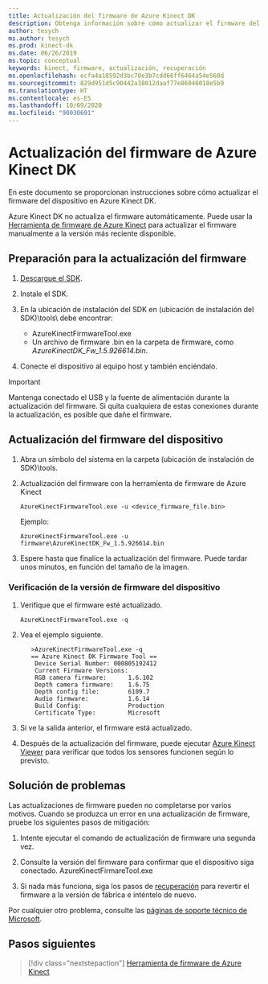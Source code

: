```yaml
---
title: Actualización del firmware de Azure Kinect DK
description: Obtenga información sobre cómo actualizar el firmware del dispositivo Azure Kinect DK mediante la herramienta de firmware de Azure Kinect.
author: tesych
ms.author: tesych
ms.prod: kinect-dk
ms.date: 06/26/2019
ms.topic: conceptual
keywords: kinect, firmware, actualización, recuperación
ms.openlocfilehash: ecfa4a18592d3bc70e3b7cdd66ff6464a54e560d
ms.sourcegitcommit: 829d951d5c90442a38012daaf77e86046018e5b9
ms.translationtype: HT
ms.contentlocale: es-ES
ms.lasthandoff: 10/09/2020
ms.locfileid: "90030691"
---
```

# <a name="update-azure-kinect-dk-firmware"></a>Actualización del firmware de Azure Kinect DK

En este documento se proporcionan instrucciones sobre cómo actualizar el firmware del dispositivo en Azure Kinect DK.

Azure Kinect DK no actualiza el firmware automáticamente. Puede usar la [Herramienta de firmware de Azure Kinect](azure-kinect-firmware-tool.md) para actualizar el firmware manualmente a la versión más reciente disponible.

## <a name="prepare-for-firmware-update"></a>Preparación para la actualización del firmware

1. [Descargue el SDK](sensor-sdk-download.md).
2. Instale el SDK.
3. En la ubicación de instalación del SDK en (ubicación de instalación del SDK)\tools\ debe encontrar:

    - AzureKinectFirmwareTool.exe
    - Un archivo de firmware .bin en la carpeta de firmware, como *AzureKinectDK_Fw_1.5.926614.bin*.

4. Conecte el dispositivo al equipo host y también enciéndalo.

> [!IMPORTANT]
> Mantenga conectado el USB y la fuente de alimentación durante la actualización del firmware. Si quita cualquiera de estas conexiones durante la actualización, es posible que dañe el firmware.

## <a name="update-device-firmware"></a>Actualización del firmware del dispositivo

1. Abra un símbolo del sistema en la carpeta (ubicación de instalación de SDK)\tools\.
2. Actualización del firmware con la herramienta de firmware de Azure Kinect

    `AzureKinectFirmwareTool.exe -u <device_firmware_file.bin>`

    Ejemplo:

    `AzureKinectFirmwareTool.exe -u firmware\AzureKinectDK_Fw_1.5.926614.bin`

3. Espere hasta que finalice la actualización del firmware. Puede tardar unos minutos, en función del tamaño de la imagen.

### <a name="verify-device-firmware-version"></a>Verificación de la versión de firmware del dispositivo

1. Verifique que el firmware esté actualizado.

    `AzureKinectFirmwareTool.exe -q`

2. Vea el ejemplo siguiente.

    ```console
       >AzureKinectFirmwareTool.exe -q
       == Azure Kinect DK Firmware Tool ==
        Device Serial Number: 000805192412
        Current Firmware Versions:
        RGB camera firmware:      1.6.102
        Depth camera firmware:    1.6.75
        Depth config file:        6109.7
        Audio firmware:           1.6.14
        Build Config:             Production
        Certificate Type:         Microsoft
    ```

3. Si ve la salida anterior, el firmware está actualizado.

4. Después de la actualización del firmware, puede ejecutar [Azure Kinect Viewer](azure-kinect-viewer.md) para verificar que todos los sensores funcionen según lo previsto.

## <a name="troubleshooting"></a>Solución de problemas

Las actualizaciones de firmware pueden no completarse por varios motivos. Cuando se produzca un error en una actualización de firmware, pruebe los siguientes pasos de mitigación:

1. Intente ejecutar el comando de actualización de firmware una segunda vez.

2. Consulte la versión del firmware para confirmar que el dispositivo siga conectado.        AzureKinectFirmareTool.exe

3. Si nada más funciona, siga los pasos de [recuperación](https://support.microsoft.com/help/4494277/reset-azure-kinect-dk) para revertir el firmware a la versión de fábrica e inténtelo de nuevo.

Por cualquier otro problema, consulte las [páginas de soporte técnico de Microsoft](https://aka.ms/kinectsupport).

## <a name="next-steps"></a>Pasos siguientes

> [!div class="nextstepaction"]
>[Herramienta de firmware de Azure Kinect](azure-kinect-firmware-tool.md)
